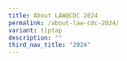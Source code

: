 ```yaml
---
title: About LAW@CDC 2024
permalink: /about-law-cdc-2024/
variant: tiptap
description: ""
third_nav_title: "2024"
---
```

